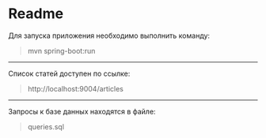 ﻿Readme 
===================


Для запуска приложения необходимо выполнить команду:
> mvn spring-boot:run

----------
Список статей доступен по ссылке:
> http://localhost:9004/articles

----------
Запросы к базе данных находятся в файле:
> queries.sql